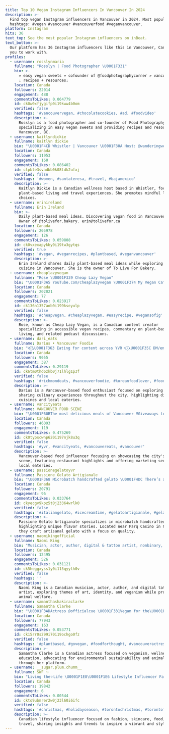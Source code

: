 ```yaml
---
title: Top 10 Vegan Instagram Influencers In Vancouver In 2024
description: >-
  Find top vegan Instagram influencers in Vancouver in 2024. Most popular
  hashtags: #vegan #vancouver #vancouverfood #veganvancouver.
platform: Instagram
hits: 36
text_top: See the most popular Instagram influencers on inBeat.
text_bottom: >-
  Our platform has 36 Instagram influencers like this in Vancouver, Canada for
  you to work with.
profiles:
  - username: rosslynmaria
    fullname: "Rosslyn | Food Photographer \U0001F331"
    bio: >-
      » easy vegan sweets » cofounder of @foodphotographycorner » vancouver, bc
      ⇣ recipes + resources⇣
    location: Canada
    followers: 22014
    engagement: 488
    commentsToLikes: 0.064779
    id: ck0w0xfjygifp0i19kww4b0om
    verified: false
    hashtags: '#vancouvervegan, #chocolatecookies, #ad, #foodvideo'
    description: >-
      Rosslyn is a food photographer and co-founder of Food Photography Corner,
      specializing in easy vegan sweets and providing recipes and resources from
      Vancouver, BC.
  - username: kaitlyndickie
    fullname: kaitlyn dickie
    bio: "\U0001F4CD Whistler | Vancouver \U0001F30A Host: @wanderingwellnessgetaway \U0001F331 Plant-based \U0001F48C Collabs: hello@kaitlyndickie.com"
    location: Canada
    followers: 11953
    engagement: 160
    commentsToLikes: 0.086402
    id: clpbte3svadbb0k08tdk2ufxj
    verified: false
    hashtags: '#women, #santateresa, #travel, #bajamexico'
    description: >-
      Kaitlyn Dickie is a Canadian wellness host based in Whistler, focusing on
      plant-based living and travel experiences. She promotes mindful lifestyle
      choices.
  - username: erinireland
    fullname: Erin Ireland
    bio: >-
      Daily plant-based meal ideas. Discovering vegan food in Vancouver, BC.
      Owner of @tolivefor.bakery. erin@tolivefor.ca
    location: Canada
    followers: 205978
    engagement: 126
    commentsToLikes: 0.059808
    id: ck0vxexapykby0i19tw3gytqs
    verified: true
    hashtags: '#vegan, #veganrecipes, #plantbased, #veganvancouver'
    description: >-
      Erin Ireland shares daily plant-based meal ideas while exploring vegan
      cuisine in Vancouver. She is the owner of To Live For Bakery.
  - username: cheaplazyvegan
    fullname: "Rose \U0001F339 Cheap Lazy Vegan"
    bio: "\U0001F3A5 YouTube.com/cheaplazyvegan \U0001F374 My Vegan Cafe @savegyyc \U0001F3A4 Podcast @thesavegpodcast \U0001F970 Personal @therosatron \U0001F447RECIPES & LINKS \U0001F60D"
    location: Canada
    followers: 202021
    engagement: 77
    commentsToLikes: 0.023917
    id: ck136n1357aob0i199kseyulp
    verified: false
    hashtags: '#cheapvegan, #cheaplazyvegan, #easyrecipe, #vegansofig'
    description: >-
      Rose, known as Cheap Lazy Vegan, is a Canadian content creator
      specializing in accessible vegan recipes, commentary on plant-based
      living, and related podcast discussions.
  - username: dari_eats
    fullname: Darius • Vancouver Foodie
    bio: "୧⍤⃝\U0001F363 Eating for content across YVR ୧⍤⃝\U0001F35C DM/email: dari.eats@gmail.com"
    location: Canada
    followers: 9055
    engagement: 387
    commentsToLikes: 0.29119
    id: ck6tm0thd6zkb0j71lhlg1p3f
    verified: false
    hashtags: '#richmondeats, #vancouverfoodie, #koreanfoodlover, #foodmemes'
    description: >-
      Darius is a Vancouver-based food enthusiast focused on exploring and
      sharing culinary experiences throughout the city, highlighting diverse
      cuisines and local eateries.
  - username: vancityeats
    fullname: VANCOUVER FOOD SCENE
    bio: "\U0001F60BThe most delicious meals of Vancouver ‼️Giveaways to the best restaurants \U0001F933Providing marketing services for local restaurants"
    location: Canada
    followers: 46093
    engagement: 119
    commentsToLikes: 0.475269
    id: ck0typscwnp620i197njk8u3q
    verified: false
    hashtags: '#yvr, #vancityeats, #vancouvereats, #vancouver'
    description: >-
      Vancouver-based food influencer focusing on showcasing the city's culinary
      scene, featuring restaurant highlights and offering marketing services for
      local eateries.
  - username: passionegelatoyvr
    fullname: Passione Gelato Artigianale
    bio: "\U0001F368 Microbatch handcrafted gelato \U0001F4DC There’s a story behind every flavour… \U0001F4CDLocated by Parq Casino"
    location: Canada
    followers: 20791
    engagement: 96
    commentsToLikes: 0.033764
    id: ckyecgv9kpz5t0j23364wrlk0
    verified: false
    hashtags: '#italiangelato, #icecreamtime, #gelatoartigianale, #gelatotime'
    description: >-
      Passione Gelato Artigianale specializes in microbatch handcrafted gelato,
      highlighting unique flavor stories. Located near Parq Casino in Canada,
      they craft artisanal gelato with a focus on quality.
  - username: naomikingofficial
    fullname: Naomi King
    bio: "Musician, actor, author, digital & tattoo artist, nonbinary, asexual, animal-loving vegan. \U0001F496 Vancouver, Canada \U0001F341 \U0001F1F5\U0001F1ED\U0001F1E8\U0001F1E6\U0001F1F3\U0001F1F1\U0001F1EF\U0001F1F5\U0001F1E6\U0001F1FA\U0001F1EE\U0001F1F3\U0001F1F8\U0001F1EC @naomikingtattoos"
    location: Canada
    followers: 12495
    engagement: 526
    commentsToLikes: 0.031121
    id: ck5heggxyss1y0i115qyylh0v
    verified: false
    hashtags: ''
    description: >-
      Naomi King is a Canadian musician, actor, author, and digital tattoo
      artist, exploring themes of art, identity, and veganism while promoting
      animal welfare.
  - username: samanthashakiraclarke
    fullname: Samantha Clarke
    bio: "\U0001F3ADActress @officialcue \U0001F331Vegan for the\U0001F425and\U0001F30D \U0001F9D8\U0001F3FC‍♀️/ \U0001F94ATeacher \U0001F308She/her \U0001F44A\U0001F3FFAlly. \U0001F49DHere to serve."
    location: Canada
    followers: 77943
    engagement: 163
    commentsToLikes: 0.053771
    id: ck15rr0s299i70i19ochgo0fz
    verified: false
    hashtags: '#plantbased, #govegan, #foodforthought, #vancouveractress'
    description: >-
      Samantha Clarke is a Canadian actress focused on veganism, wellness, and
      education, advocating for environmental sustainability and animal rights
      through her platform.
  - username: __sugar.plum.chumm__
    fullname: SWF ✨
    bio: "Living the✨Life \U0001F1E8\U0001F1E6 Lifestyle Influencer Fashion|Skincare|Food|Travel|Lifestyle & everything nice!"
    location: Canada
    followers: 19842
    engagement: 6
    commentsToLikes: 0.00544
    id: ckto9ubmrer2w0j23l60i6ifc
    verified: false
    hashtags: '#christmas, #holidayseason, #torontochristmas, #torontofoodie'
    description: >-
      Canadian lifestyle influencer focused on fashion, skincare, food, and
      travel, sharing insights and trends to inspire a vibrant and stylish life.
---
```


